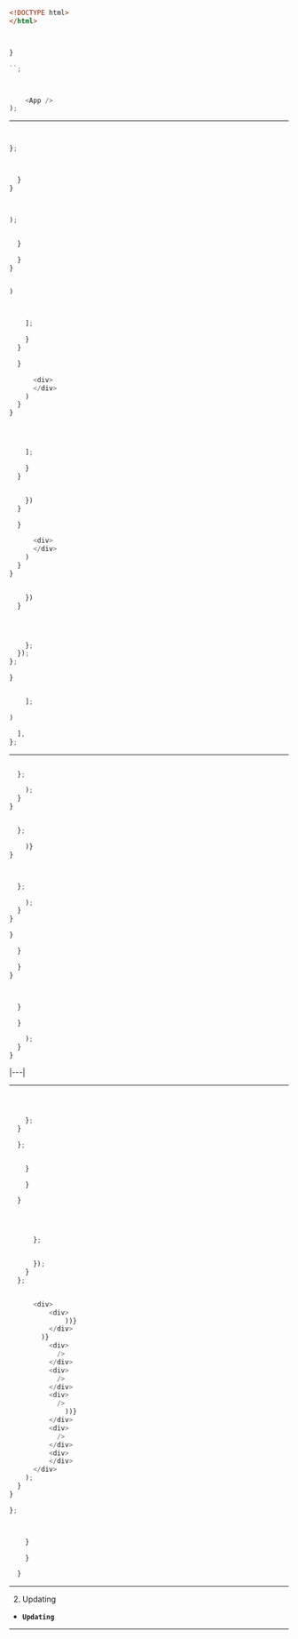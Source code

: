 





```html
<!DOCTYPE html>
</html>
```




```js


}

``;
```

```js


    <App />
);
```

---




```js


};

```


```js


  }
}

```


```js


);
```


```js

  }

  }
}
```













```js

)
```


```js


    ];

    }
  }

  }

      <div>
      </div>
    )
  }
}

```



  ```js
  ```



```js


    ];

    }
  }


    })
  }

  }

      <div>
      </div>
    )
  }
}

```








```js

    })
  }
```


```js



    };
  });
};
```


  ```js
  }
  ```


```js

    ];

)
```


```js
  ],
};
```


---



```js

  };

    );
  }
}
```






```js

  };

    )}
}
```



```js


  };

    );
  }
}

```


```js
}
```




```js
  }

  }
}


```





  ```js
  ```


```js

  }

  }

    );
  }
}

```






  |---|


---










```js



    };
  }

  };


    }

    }

  }




      };


      });
    }
  };


      <div>
          <div>
              ))}
          </div>
        )}
          <div>
            />
          </div>
          <div>
            />
          </div>
          <div>
            />
              ))}
          </div>
          <div>
            />
          </div>
          <div>
          </div>
      </div>
    );
  }
}

};

```


```js


    }

    }

  }
```



---



  2. Updating






- **`Updating`**










---
